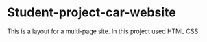 # Student-project-car-website
This is a layout for a multi-page site. In this project used HTML CSS.
